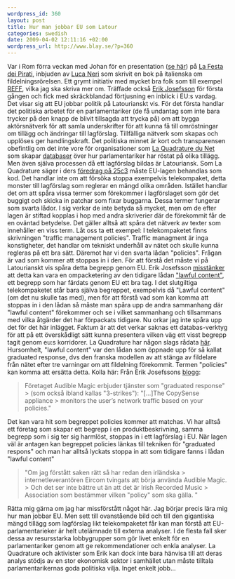 ```yaml
--- 
wordpress_id: 360 
layout: post
title: Hur man jobbar EU som Latour 
categories: swedish 
date: 2009-04-02 12:11:16 +02:00 
wordpress_url: http://www.blay.se/?p=360 
---
```


Var i Rom förra veckan med Johan för en presentation ([se här](http://prezi.com/19950/)) på [La Festa dei Pirati](http://www.google.se/search?q=la+festa+dei+pirati+magnus), inbjuden av [Luca Neri](http://www.google.se/search?q=luca+neri) som skrivit en bok på italienska om fildelningsrörelsen. Ett grymt initiativ med mycket bra folk som till exempel [REFF](http://www.romaeuropa.org/), vilka jag ska skriva mer om. Träffade också [Erik Josefsson](erikjosefsson.eu) för första gången och fick med skräckblandad förtjusning en inblick i EU:s vardag. Det visar sig att EU jobbar politik på Latourianskt vis. För det första handlar det politiska arbetet för en parlamentariker (de få undantag som inte bara trycker på den knapp de blivit tillsagda att trycka på) om att bygga aktörsnätverk för att samla underskrifter för att kunna få till omröstningar om tillägg och ändringar till lagförslag. Tillfälliga nätverk som skapas och upplöses ger handlingskraft. Det politiska minnet är kort och transparensen obefintlig om det inte vore för organisationer som [La Quadrature du Net](http://www.laquadrature.net/wiki/Political_Memory) som skapar [databaser](http://www.laquadrature.net/wiki/Political_Memory) över hur parlamentariker har röstat på olika tillägg. Men även själva processen då ett lagförslag bildas är Latouriansk. Som La Quadrature säger i ders [föredrag på 25c3](http://www.laquadrature.net/en/ccc-berlin-25th-chaos-communication-congress-campaigning-telecoms-package) måste EU-lagen behandlas som kod. Det handlar inte om att försöka stoppa exempelvis telekompaket, detta monster till lagförslag som reglerar en mängd olika områden. Istället handlar det om att spåra vissa termer som förekommer i lagförslaget som gör det buggigt och skicka in patchar som fixar buggarna. Dessa termer fungerar som svarta lådor. I sig verkar de inte betyda så mycket, men om de efter lagen är stiftad kopplas i hop med andra skriverier där de förekommit får de en oväntad betydelse. Det gäller alltså att spåra det nätverk av texter som innehåller en viss term. Låt oss ta ett exempel: I telekompaketet finns skrivningen "traffic management policies". Traffic managment är inga konstigheter, det handlar om tekniskt underhåll av nätet och skulle kunna regleras på ett bra sätt. Däremot har vi den svarta lådan "policies". Frågan är vad som kommer att stoppas in i den. För att förstå det måste vi på Latourianskt vis spåra detta begrepp genom EU. Erik Josefsson [misstänker](http://erikjosefsson.eu/blogg/2009/04/02/moerkas-traffic-management-policies-i-telekompaketet) att detta kan vara en ompacketering av den tidigare lådan ["lawful content"](http://www.odsvall.se/blog/2008/11/riksdagsseminariet-om-telekompaketet/), ett begrepp som har färdats genom EU ett bra tag. I det slutgiltiga telekompaketet står bara själva begreppet, exempelvis då "Lawful content" (om det nu skulle tas med), men för att förstå vad som kan komma att stoppas in i den lådan så måste man spåra upp de andra sammanhang där "lawful content" förekommer och se i vilket sammanhang och tillsammans med vilka åtgärder det har förpackats tidigare. Nu orkar jag inte spåra upp det för det här inlägget. Faktum är att det verkar saknas ett databas-verktyg för att på ett överskådligt sätt kunna presentera vilken väg ett visst begrepp tagit genom eu:s korridorer. La Quadrature har någon slags rådata [här](http://www.laquadrature.net/lawtracks/telecoms_package/). Hursomhelt, "lawful content" var den lådan som öppnade upp för så kallat graduated response, dvs den franska modellen av att stänga av fildelare från nätet efter tre varningar om att fildelning förekommit. Termen "policies" kan komma att ersätta detta. Kolla här: Från Erik Josefssons [blogg](http://erikjosefsson.eu/blogg/2009/04/02/moerkas-traffic-management-policies-i-telekompaketet):

> Företaget Audible Magic erbjuder tjänster som "graduated response" > (som också ibland kallas "3-strikes"): "[...]The CopySense appliance > monitors the user’s network traffic based on your policies."

Det kan vara hit som begreppet policies kommer att matchas. Vi har alltså ett företag som skapar ett begrepp i en produktbeskrivning, samma begrepp som i sig ter sig harmlöst, stoppas in i ett lagförslag i EU. När lagen väl är antagen kan begreppet policies länkas till tekniken för "graduated respons" och man har alltså lyckats stoppa in att som tidigare fanns i lådan "lawful content"

> "Om jag förstått saken rätt så har redan den irländska > internetleverantören Eircom tvingats att börja använda Audible Magic. > Och det ser inte bättre ut än att det är Irish Recorded Music > Association som bestämmer vilken "policy" som ska gälla. "

Rätta mig gärna om jag har missförstått något här. Jag börjar precis lära mig hur man jobbar EU. Men sett till ovanstående bild och till den gigantiska mängd tillägg som lagförslag likt telekompaketet får kan man förstå att EU-parlamentarieker är helt utelämnade till externa analyser. I de flesta fall sker dessa av resursstarka lobbygrupper som gör livet enkelt för en parlamentariker genom att ge rekommendationer och enkla analyser. La Quadrature och aktivister som Erik kan dock inte bara hänvisa till att deras analys stödjs av en stor ekonomisk sektor i samhället utan måste tilltala parlamentarikernas goda politiska vilja. Inget enkelt jobb... 